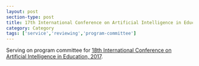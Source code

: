 ```yaml
---
layout: post
section-type: post
title: 17th International Conference on Artificial Intelligence in Education.
category: Category
tags: ['service','reviewing','program-committee']
---
```

Serving on program committee for [18th International Conference on Artificial Intelligence in Education, 2017](http://aied2017.ateneo.edu/).

